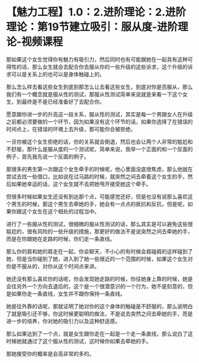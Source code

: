 # 【魅力工程】1.0：2.进阶理论：2.进阶理论：第19节建立吸引：服从度-进阶理论-视频课程

那如果这个女生觉得你有魅力有吸引力，然后同时也有可能跟她在一起具有这种可得性的话，那么女生就会去配合你去服从你的一些升级的这些诉求，这个升级的诉求可以是关系上的也可以是身体触碰上的。

那么怎么样去看这些女生到底到那怎么让去看这些女生，到底对你是否服从，那么我们有一个概念就是服从性的测试，那服从性测试简单来说就是来看一下这个女生，到最终是不是已经准备好了去配合你。

愿意跟你进一步的升高这一段关系，服从性的测试，其实是每一个男跟女人在升级之前都必须要做的一个环节，因为如果没有这个环节的话，如果你选择了在错误的时间点上，在错误的环境上去升级，那可能你会被拒绝。

一旦你被这个女生拒绝的话，你的关系就会倒退，然后也会让两个人非常的尴尬和不舒服，那什么是服从度的一个测试呢，简单来说，我举一个正面的和一个反面的例子，首先我先说一个反面的例子。

那很多的男生第一次跟这个女生牵手的时候呢，他心里面没底很焦虑，那么他就在尝试去找一些借口，比如说在过马路的时候，就突然之间去牵着这个女生的手，然后如果她幸运的话，这个女生就不去把她甩开接受她这个牵手。

但很多时候如果女生还没有到达那个点，可能感觉还好，但是也没有说那么喜欢这个男生的时候，那这个男生去牵她的手，她会有一点点的抵抗和反抗，但是呢，如果你跟这个女生在这个相处的过程当中。

进行了一些服从性的测试，很细微的服从性测试的话，那么其实是可以避免这些很尴尬的，很有风险的一些升级的措施，那更好的做法不是说突然之间去牵她的手，而是在你跟她在走路的时候，你们走一条直线。

那么你的肩和她的肩走在一起，你会聊天，不小心的有时候会肩碰肩的这样碰到了她，但是当你碰到了她，进入到了她一些很近的一个范围的时候，如果这个女生对你是不服从的，对你从这个时间点来讲。

她还没有那么喜欢你的话呢，你会发现她走路的时候，你往她身上靠的时候，她是会往另外一个方向去退后的，这个是一个很潜意识的一个行为，她不是刻意的，但是如果你走一条直线，女生并不跟你保持一条直线。

她是往外靠的话呢，那就证明了她对你的这个身体的触碰是不舒服的，那么说明白了就是吸引还不够，你这时候更聪明的做法，不是说去突然之间去牵她的手，而是进一步的培养，你对她的吸引力以及这种舒适感。

那么如果达到了一个点，就是女生跟你走在一起是一个走一条直线，那么说白了这时候她就通过了这个服从性的测试，这时候你如果去牵她的手。

那她接受你的概率是会高非常的多的。